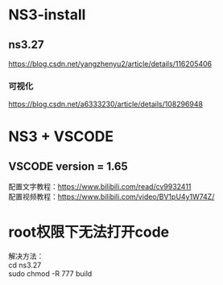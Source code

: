 # NS3-install
## ns3.27
https://blog.csdn.net/yangzhenyu2/article/details/116205406  
### 可视化
https://blog.csdn.net/a6333230/article/details/108296948  

# NS3 + VSCODE 
## VSCODE version = 1.65
配置文字教程：https://www.bilibili.com/read/cv9932411  
配置视频教程：https://www.bilibili.com/video/BV1pU4y1W74Z/

# root权限下无法打开code
解决方法：  
cd ns3.27  
sudo chmod -R 777 build
